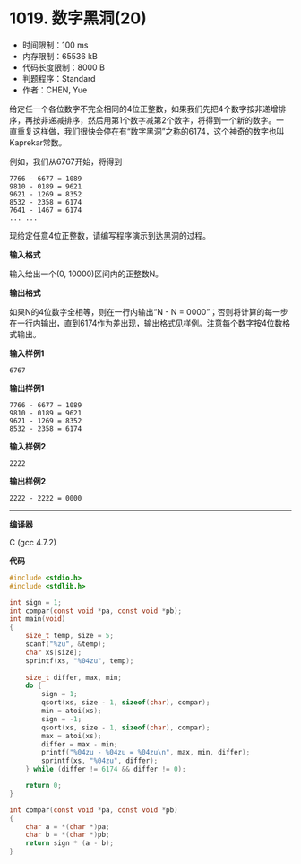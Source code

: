 # 1019. 数字黑洞(20)

- 时间限制：100 ms
- 内存限制：65536 kB
- 代码长度限制：8000 B
- 判题程序：Standard
- 作者：CHEN, Yue

给定任一个各位数字不完全相同的4位正整数，如果我们先把4个数字按非递增排序，再按非递减排序，然后用第1个数字减第2个数字，将得到一个新的数字。一直重复这样做，我们很快会停在有“数字黑洞”之称的6174，这个神奇的数字也叫Kaprekar常数。

例如，我们从6767开始，将得到

```
7766 - 6677 = 1089
9810 - 0189 = 9621
9621 - 1269 = 8352
8532 - 2358 = 6174
7641 - 1467 = 6174
... ...
```

现给定任意4位正整数，请编写程序演示到达黑洞的过程。

**输入格式**

输入给出一个(0, 10000)区间内的正整数N。

**输出格式**

如果N的4位数字全相等，则在一行内输出“N - N = 0000”；否则将计算的每一步在一行内输出，直到6174作为差出现，输出格式见样例。注意每个数字按4位数格式输出。

**输入样例1**

```
6767
```

**输出样例1**

```
7766 - 6677 = 1089
9810 - 0189 = 9621
9621 - 1269 = 8352
8532 - 2358 = 6174
```

**输入样例2**

```
2222
```

**输出样例2**

```
2222 - 2222 = 0000
```

----------

**编译器**

C (gcc 4.7.2)

**代码**

```c
#include <stdio.h>
#include <stdlib.h>

int sign = 1;
int compar(const void *pa, const void *pb);
int main(void)
{
	size_t temp, size = 5;
	scanf("%zu", &temp);
	char xs[size];
	sprintf(xs, "%04zu", temp);
	
	size_t differ, max, min;
	do {
		sign = 1;
		qsort(xs, size - 1, sizeof(char), compar);
		min = atoi(xs);
		sign = -1;
		qsort(xs, size - 1, sizeof(char), compar);
		max = atoi(xs);
		differ = max - min;
		printf("%04zu - %04zu = %04zu\n", max, min, differ);
		sprintf(xs, "%04zu", differ);
	} while (differ != 6174 && differ != 0);

	return 0;
}

int compar(const void *pa, const void *pb)
{
	char a = *(char *)pa;
	char b = *(char *)pb;
	return sign * (a - b); 
}
```
